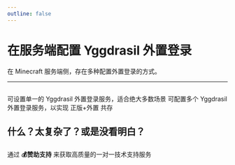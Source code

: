 ```yaml
---
outline: false
---
```


<script setup>
import { faUsers, faPlus } from '@fortawesome/free-solid-svg-icons'
</script>

# 在服务端配置 Yggdrasil 外置登录

<!-- @include: @/pay-for-minecraft.template.md -->

在 Minecraft 服务端侧，存在多种配置外置登录的方式。

---

<p style="margin-bottom: 2em"></p>

<NCard title="authlib-injector" link="/yggdrasil/authlib-injector" >
可设置单一的 Yggdrasil 外置登录服务，适合绝大多数场景
</NCard>
<NCard title="MultiLogin" link="/yggdrasil/multilogin" >
可配置多个 Yggdrasil 外置登录服务，以实现 正版+外置 共存
</NCard>

## 什么？太复杂了？或是没看明白？

<p style="margin-bottom: 2em"></p>

<NCard title="一对一技术支持" link="https://afdian.com/a/tnqzh123" >
通过 <strong>💰赞助支持</strong> 来获取高质量的一对一技术支持服务
</NCard>
